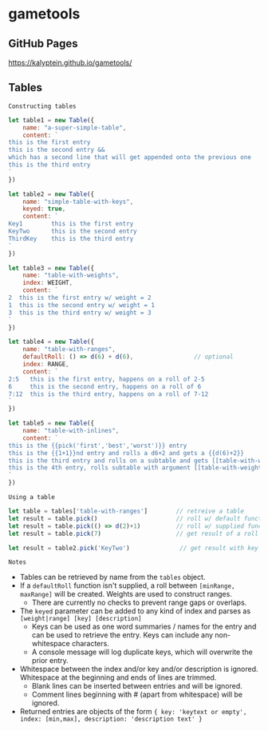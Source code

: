 # gametools

## GitHub Pages

https://kalyptein.github.io/gametools/

## Tables

`Constructing tables`

```javascript
let table1 = new Table({
    name: "a-super-simple-table",
    content: `
this is the first entry
this is the second entry &&
which has a second line that will get appended onto the previous one
this is the third entry
`
})

let table2 = new Table({
    name: "simple-table-with-keys",
    keyed: true,
    content: `
Key1        this is the first entry
KeyTwo      this is the second entry
ThirdKey    this is the third entry
`
})

let table3 = new Table({
    name: "table-with-weights",
    index: WEIGHT,
    content: `
2  this is the first entry w/ weight = 2
1  this is the second entry w/ weight = 1
3  this is the third entry w/ weight = 3
`
})

let table4 = new Table({
    name: "table-with-ranges",
    defaultRoll: () => d(6) + d(6),                 // optional
    index: RANGE,
    content: `
2:5   this is the first entry, happens on a roll of 2-5
6     this is the second entry, happens on a roll of 6
7:12  this is the third entry, happens on a roll of 7-12
`
})

let table5 = new Table({
    name: "table-with-inlines",
    content: `
this is the {{pick('first','best','worst')}} entry
this is the {{1+1}}nd entry and rolls a d6+2 and gets a {{d(6)+2}}
this is the third entry and rolls on a subtable and gets [[table-with-weights]]
this is the 4th entry, rolls subtable with argument [[table-with-weights#5]] or roll [[table-with-weights#d(5)]]
`
})
```

`Using a table`

```javascript
let table = tables['table-with-ranges']        // retreive a table
let result = table.pick()                      // roll w/ default function
let result = table.pick(() => d(2)+1)          // roll w/ supplied function
let result = table.pick(7)                     // get result of a roll of 7

let result = table2.pick('KeyTwo')              // get result with key 'KeyTwo'
```

`Notes`
- Tables can be retrieved by name from the `tables` object.
- If a `defaultRoll` function isn't supplied, a roll between `[minRange, maxRange]` will be created.  Weights are used to construct ranges.
    - There are currently no checks to prevent range gaps or overlaps.
- The `keyed` parameter can be added to any kind of index and parses as `[weight|range] [key] [description]`
    - Keys can be used as one word summaries / names for the entry and can be used to retrieve the entry.  Keys can include any non-whitespace characters.
    - A console message will log duplicate keys, which will overwrite the prior entry.
- Whitespace between the index and/or key and/or description is ignored.  Whitespace at the beginning and ends of lines are trimmed.
    - Blank lines can be inserted between entries and will be ignored.
    - Comment lines beginning with # (apart from whitespace) will be ignored.
- Returned entries are objects of the form `{ key: 'keytext or empty', index: [min,max], description: 'description text' }`


